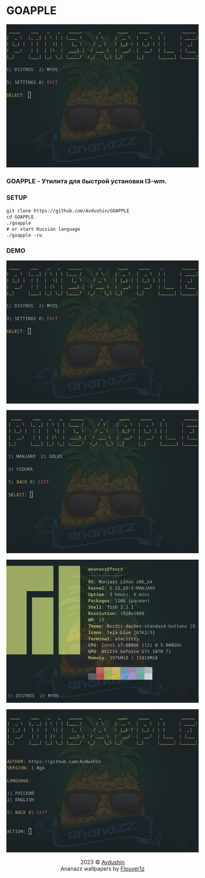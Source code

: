 # GOAPPLE

<div align="center">
	<img src="src/assets/mm.jpg">    
</div>





### GOAPPLE - Утилита для быстрой установки I3-wm.

### SETUP

```text
git clone https://github.com/Avdushin/GOAPPLE
cd GOAPPLE
./goapple
# or start Russian language
./goapple -ru
```

### DEMO

![MainMenu](src/assets/mm.jpg)

![dm](src/assets/dm.jpg)

![myos](src/assets/myos.jpg)

![settings](src/assets/settings.jpg)

<p align="center">
2023 © <a href="https://github.com/Avdushin" target="_blank">Avdushin</a>	<br/>
Ananazz wallpapers by <a href="https://t.me/sm1rn0fskiy">Flouver1z</a> 
</p>
